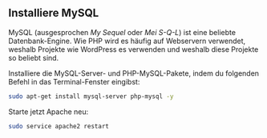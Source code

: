 ## Installiere MySQL

MySQL (ausgesprochen *My Sequel* oder *Mei S-Q-L*) ist eine beliebte Datenbank-Engine. Wie PHP wird es häufig auf Webservern verwendet, weshalb Projekte wie WordPress es verwenden und weshalb diese Projekte so beliebt sind.

Installiere die MySQL-Server- und PHP-MySQL-Pakete, indem du folgenden Befehl in das Terminal-Fenster eingibst:

```bash
sudo apt-get install mysql-server php-mysql -y
```

Starte jetzt Apache neu:

```bash
sudo service apache2 restart
```
